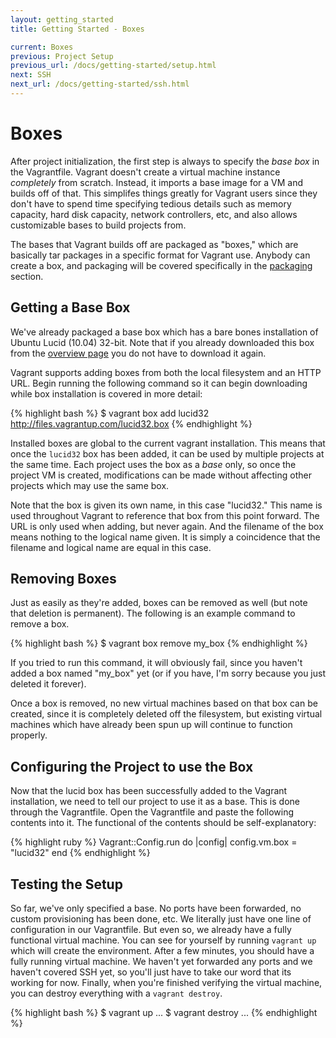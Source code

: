 ```yaml
---
layout: getting_started
title: Getting Started - Boxes

current: Boxes
previous: Project Setup
previous_url: /docs/getting-started/setup.html
next: SSH
next_url: /docs/getting-started/ssh.html
---
```

# Boxes

After project initialization, the first step is always to specify the
_base box_ in the Vagrantfile. Vagrant doesn't create a virtual machine
instance _completely_ from scratch. Instead, it imports a base image for
a VM and builds off of that. This simplifes things greatly for Vagrant
users since they don't have to spend time specifying tedious details
such as memory capacity, hard disk capacity, network controllers, etc,
and also allows customizable bases to build projects from.

The bases that Vagrant builds off are packaged as "boxes," which are
basically tar packages in a specific format for Vagrant use. Anybody
can create a box, and packaging will be covered specifically in the
[packaging](/v2/docs/getting-started/packaging.html) section.

## Getting a Base Box

We've already packaged a base box which has a bare bones installation
of Ubuntu Lucid (10.04) 32-bit. Note that if you already downloaded
this box from the [overview page](/v2/docs/getting-started/index.html) you
do not have to download it again.

Vagrant supports adding boxes from both the local filesystem and an
HTTP URL. Begin running the following command so it can begin downloading
while box installation is covered in more detail:

{% highlight bash %}
$ vagrant box add lucid32 http://files.vagrantup.com/lucid32.box
{% endhighlight %}

Installed boxes are global to the current vagrant installation. This
means that once the `lucid32` box has been added, it can be used by
multiple projects at the same time. Each project uses the box as a _base_ only, so once the
project VM is created, modifications can be made without affecting other
projects which may use the same box.

Note that the box is given its own name, in this case "lucid32." This name
is used throughout Vagrant to reference that box from this point forward.
The URL is only used when adding, but never again. And the filename of the
box means nothing to the logical name given. It is simply a coincidence that
the filename and logical name are equal in this case.

## Removing Boxes

Just as easily as they're added, boxes can be removed as well (but note that
deletion is permanent). The following is an example command to remove a box.

{% highlight bash %}
$ vagrant box remove my_box
{% endhighlight %}

If you tried to run this command, it will obviously fail, since you haven't
added a box named "my_box" yet (or if you have, I'm sorry because you just
deleted it forever).

Once a box is removed, no new virtual machines based on that box can be created,
since it is completely deleted off the filesystem, but existing virtual machines
which have already been spun up will continue to function properly.

## Configuring the Project to use the Box

Now that the lucid box has been successfully added to the Vagrant installation,
we need to tell our project to use it as a base. This is done through the Vagrantfile.
Open the Vagrantfile and paste the following contents into it. The functional of
the contents should be self-explanatory:

{% highlight ruby %}
Vagrant::Config.run do |config|
  config.vm.box = "lucid32"
end
{% endhighlight %}

## Testing the Setup

So far, we've only specified a base. No ports have been forwarded, no custom provisioning
has been done, etc. We literally just have one line of configuration in our Vagrantfile.
But even so, we already have a fully functional virtual machine. You can see for yourself
by running `vagrant up` which will create the environment. After a few minutes, you should
have a fully running virtual machine. We haven't yet forwarded any ports and we haven't covered
SSH yet, so you'll just have to take our word that its working for now. Finally,
when you're finished verifying the virtual machine, you can destroy everything with a
`vagrant destroy`.

{% highlight bash %}
$ vagrant up
...
$ vagrant destroy
...
{% endhighlight %}
